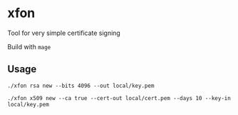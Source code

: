 # xfon

Tool for very simple certificate signing


Build with `mage`

## Usage

```
./xfon rsa new --bits 4096 --out local/key.pem
```

```
./xfon x509 new --ca true --cert-out local/cert.pem --days 10 --key-in local/key.pem

```
